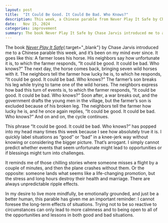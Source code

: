 ```yaml
---
layout: post
title:  "It Could Be Good. It Could Be Bad. Who Knows?"
description: This week, a Chinese parable from Never Play It Safe by Chase Jarvis made me rethink how I label life’s events as ‘good’ or ‘bad.’ Embracing uncertainty can lead to more mindfulness and growth.
date:   Nov 15, 2024
categories: improvement
summary: The book Never Play It Safe by Chase Jarvis introduced me to a Chinese parable this week, and it’s been on my mind ever since. It goes like this. A farmer loses his horse. His neighbors say how unfortunate it is, to which the farmer responds, “It could be good. It could be bad. Who knows?”...
---
```


The book [_Never Play It Safe_](https://www.amazon.com/Never-Play-Safe-Practical-Creativity/dp/0062879995/ref=sr_1_1){:target="_blank"} by Chase Jarvis introduced me to a Chinese parable this week, and it’s been on my mind ever since.  It goes like this: A farmer loses his horse. His neighbors say how unfortunate it is, to which the farmer responds, “It could be good. It could be bad. Who knows?” The next day, the horse comes back, bringing seven wild horses with it. The neighbors tell the farmer how lucky he is, to which he responds, “It could be good. It could be bad. Who knows?” The farmer’s son breaks his leg while trying to tame one of the wild horses. The neighbors express how bad this turn of events is, to which the farmer responds, “It could be good. It could be bad. Who knows?” Soon after, a war breaks out, and the government drafts the young men in the village, but the farmer’s son is excluded because of his broken leg. The neighbors tell the farmer how lucky he is, and he once again replies, “It could be good. It could be bad. Who knows?” And on and on, the cycle continues.

This phrase “It could be good. It could be bad. Who knows?” has popped into my head many times this week because I see how absolutely true it is. I quickly label situations as  “good” or “bad” in a knee-jerk way without knowing or considering the bigger picture. That’s arrogant. I simply cannot predict whether events that seem unfortunate might lead to opportunities or if blessings might turn into challenges.

It reminds me of those chilling stories where someone misses a flight by a couple of minutes, and then the plane crashes without them. Or the opposite: someone lands what seems like a life-changing promotion, but the stress and long hours destroy their health and marriage. There are always unpredictable ripple effects.

In my desire to live more mindfully, be emotionally grounded, and just be a better human, this parable has given me an important reminder: I cannot foresee the long-term effects of situations. Trying not to be so reactive to circumstances can only lead to more calmness and to being open to all of the opportunities and lessons in both good and bad situations.

